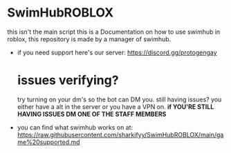 # SwimHubROBLOX
this isn't the main script this is a Documentation on how to use swimhub in roblox, this repository is made by a manager of swimhub.

- if you need support here's our server: https://discord.gg/protogengay

  # issues verifying?
  try turning on your dm's so the bot can DM you.
  still having issues? you either have a alt in the server or you have a VPN on.
  **if YOU'RE STILL HAVING ISSUES DM ONE OF THE STAFF MEMBERS**

- you can find what swimhub works on at: https://raw.githubusercontent.com/sharkifyy/SwimHubROBLOX/main/game%20supported.md


